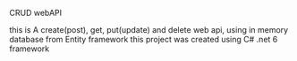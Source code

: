CRUD webAPI

this is A create(post), get, put(update) and delete web api, using in memory database from Entity framework
this project was created using C# .net 6 framework 
